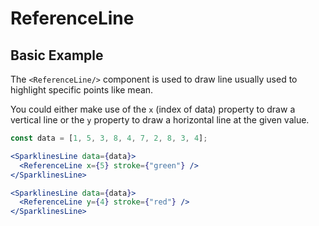<script setup>
import {ReferenceLineSimple} from "../examples/reference-line.js";
</script>

# ReferenceLine

## Basic Example

The `<ReferenceLine/>` component is used to draw line usually used to highlight specific points like mean.

You could either make use of the `x` (index of data) property to draw a vertical line or the `y` property to draw a
horizontal line at the given value.

<ReferenceLineSimple/>

```jsx
const data = [1, 5, 3, 8, 4, 7, 2, 8, 3, 4];

<SparklinesLine data={data}>
  <ReferenceLine x={5} stroke={"green"} />
</SparklinesLine>

<SparklinesLine data={data}>
  <ReferenceLine y={4} stroke={"red"} />
</SparklinesLine>
```